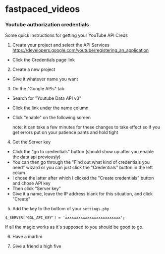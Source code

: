 # fastpaced_videos

### Youtube authorization credentials ###
Some quick instructions for getting your YouTube API Creds

1. Create your project and select the API Services
https://developers.google.com/youtube/registering_an_application
- Click the Credentials page link

2. Create a new project 
- Give it whatever name you want

3. On the "Google APIs" tab
- Search for "Youtube Data API v3"
- Click the link under the name column
- Click "enable" on the following screen

  note: it can take a few minutes for these changes to take effect so if you get errors put on your patience pants and hold tight

4. Get the Server key
- Click the "go to credentials" button (should show up after you enable the data api previously)
- You can then go through the "Find out what kind of credentials you need" wizard or you can just click the "Credentials" button in the left colum
- I chose the latter after which I clicked the "Create credentials" button and chose API key
- Then click "Server key"
- Give it a name, leave the IP address blank for this situation, and click "Create"

5. Add the key to the bottom of your `settings.php`

`$_SERVER['GGL_API_KEY'] = 'xxxxxxxxxxxxxxxxxxxxxxxxx';`

If all the magic works as it's supposed to you should be good to go. 

6. Have a martini

7. Give a friend a high five
